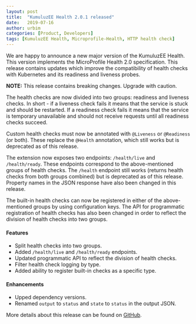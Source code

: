 ```yaml
---
layout: post
title:  "KumuluzEE Health 2.0.1 released"
date:   2019-07-16
author: urbim
categories: [Product, Developers]
tags: [KumuluzEE Health, Microprofile-Health, HTTP health check]
---
```


We are happy to announce a new major version of the KumuluzEE Health. This version implements the MicroProfile Health
2.0 specification. This release contains updates which improve the compatibility of health checks with Kubernetes and
its readiness and liveness probes.

__NOTE:__ This release contains breaking changes. Upgrade with caution.

The health checks are now divided into two groups: readiness and liveness checks. In short - if a liveness check fails it
means that the service is stuck and should be restarted. If a readiness check fails it means that the service is
temporary unavailable and should not receive requests until all readiness checks succeed.

<!--more-->

Custom health checks must now be annotated with `@Liveness` or `@Readiness` (or both). These replace the `@Health`
annotation, which still works but is deprecated as of this release.

The extension now exposes two endpoints: `/health/live` and `/health/ready`. These endpoints correspond to the
above-mentioned groups of health checks. The `/health` endpoint still works (returns health checks from both groups combined)
but is deprecated as of this release. Property names in the JSON response have also been changed in this release.

The built-in health checks can now be registered in either of the above-mentioned groups by using configuration keys.
The API for programmatic registration of health checks has also been changed in order to reflect the division of health
checks into two groups.

#### Features

- Split health checks into two groups.
- Added `/health/live` and `/health/ready` endpoints.
- Updated programmatic API to reflect the division of health checks.
- Filter health check logging by type.
- Added ability to register built-in checks as a specific type.

#### Enhancements

- Upped dependency versions.
- Renamed `output` to `status` and `state` to `status` in the output JSON.


More details about this release can be found on [GitHub](https://github.com/kumuluz/kumuluzee-health/releases/tag/v2.0.1).

